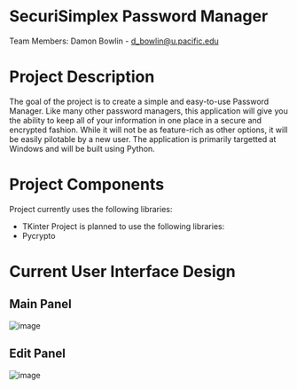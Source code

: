 # SecuriSimplex Password Manager
Team Members:
Damon Bowlin - d_bowlin@u.pacific.edu

# Project Description
The goal of the project is to create a simple and easy-to-use Password Manager.
Like many other password managers, this application will give you the ability to keep 
all of your information in one place in a secure and encrypted fashion. While it will 
not be as feature-rich as other options, it will be easily pilotable by a new user.
The application is primarily targetted at Windows and will be built using Python.

# Project Components
Project currently uses the following libraries:
  - TKinter
Project is planned to use the following libraries:
  - Pycrypto

# Current User Interface Design
## Main Panel
![image](https://user-images.githubusercontent.com/48334359/161469307-68de8f46-f6e0-480b-9933-304a7461dc4e.png)
## Edit Panel
![image](https://user-images.githubusercontent.com/48334359/161469321-bbbad190-2996-4446-847b-5ae7b36fbc08.png)
